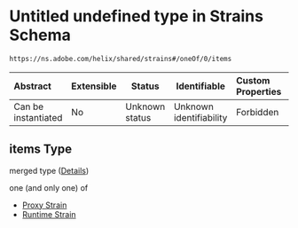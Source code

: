 # Untitled undefined type in Strains Schema

```txt
https://ns.adobe.com/helix/shared/strains#/oneOf/0/items
```




| Abstract            | Extensible | Status         | Identifiable            | Custom Properties | Additional Properties | Access Restrictions | Defined In                                                          |
| :------------------ | ---------- | -------------- | ----------------------- | :---------------- | --------------------- | ------------------- | ------------------------------------------------------------------- |
| Can be instantiated | No         | Unknown status | Unknown identifiability | Forbidden         | Allowed               | none                | [strains.schema.json\*](strains.schema.json "open original schema") |

## items Type

merged type ([Details](strains-definitions-anystrain.md))

one (and only one) of

-   [Proxy Strain](strains-definitions-anystrain-oneof-proxy-strain.md "check type definition")
-   [Runtime Strain](strains-definitions-anystrain-oneof-runtime-strain.md "check type definition")
